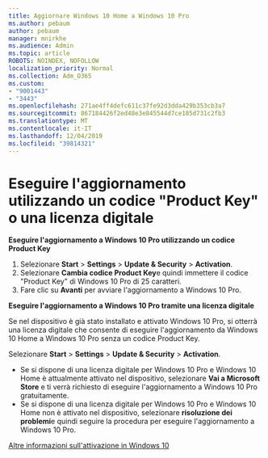 ```yaml
---
title: Aggiornare Windows 10 Home a Windows 10 Pro
ms.author: pebaum
author: pebaum
manager: mnirkhe
ms.audience: Admin
ms.topic: article
ROBOTS: NOINDEX, NOFOLLOW
localization_priority: Normal
ms.collection: Adm_O365
ms.custom:
- "9001443"
- "3443"
ms.openlocfilehash: 271ae4ff4defc611c37fe92d3dda429b353cb3a7
ms.sourcegitcommit: 867184426f2ed48e3e845544d7ce185d731c2fb3
ms.translationtype: MT
ms.contentlocale: it-IT
ms.lasthandoff: 12/04/2019
ms.locfileid: "39814321"
---
```

# <a name="upgrade-using-either-a-product-key-or-a-digital-license"></a>Eseguire l'aggiornamento utilizzando un codice "Product Key" o una licenza digitale

**Eseguire l'aggiornamento a Windows 10 Pro utilizzando un codice Product Key**

1. Selezionare **Start** > **Settings** > **Update & Security** > **Activation**.
2. Selezionare **Cambia codice Product Key**e quindi immettere il codice "Product Key" di Windows 10 Pro di 25 caratteri.
3. Fare clic su **Avanti** per avviare l'aggiornamento a Windows 10 Pro.

**Eseguire l'aggiornamento a Windows 10 Pro tramite una licenza digitale**

Se nel dispositivo è già stato installato e attivato Windows 10 Pro, si otterrà una licenza digitale che consente di eseguire l'aggiornamento da Windows 10 Home a Windows 10 Pro senza un codice Product Key.

Selezionare **Start** > **Settings** > **Update & Security** > **Activation**.

- Se si dispone di una licenza digitale per Windows 10 Pro e Windows 10 Home è attualmente attivato nel dispositivo, selezionare **Vai a Microsoft Store** e ti verrà richiesto di eseguire l'aggiornamento a Windows 10 Pro gratuitamente.
- Se si dispone di una licenza digitale per Windows 10 Pro e Windows 10 Home non è attivato nel dispositivo, selezionare **risoluzione dei problemi**e quindi seguire la procedura per eseguire l'aggiornamento a Windows 10 Pro.

[Altre informazioni sull'attivazione in Windows 10](https://support.microsoft.com/help/12440)
